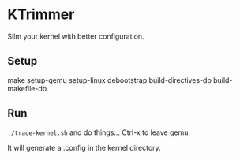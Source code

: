 # KTrimmer
Silm your kernel with better configuration.

## Setup
make setup-qemu setup-linux debootstrap build-directives-db build-makefile-db

## Run
`./trace-kernel.sh` and do things... Ctrl-x to leave qemu.

It will generate a .config in the kernel directory.
